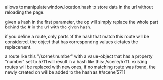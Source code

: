 allows to manipulate window.location.hash to store data in the url without reloading the page.

given a hash in the first parameter, the op will simply replace the whole part behind the # in the url with the given hash.

if you define a route, only parts of the hash that match this route will be considered. the object that has corresponding values dictates the replacement.

a route like this "/scene/:number" with a value-object that has a property "number" set to 5711 will result in a hash like this: /scene/5711. existing routes will be replaced with new ones, if no matching route was found, the newly created on will be added to the hash as #/scene/5711